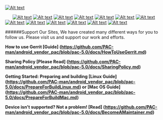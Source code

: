 [![Alt text](http://wiki.pac-rom.com/images/3/39/Pac.png)](http://www.pac-rom.com)

&nbsp;&nbsp;&nbsp;&nbsp;&nbsp;
[![Alt text](http://wiki.pac-rom.com/images/2/24/Jenkins.png "Jenkins Builds ")](http://www.pvyparts.com/php-tester/jenkinsBuilds.php)
[![Alt text](http://wiki.pac-rom.com/images/c/c9/Logo.png "Jenkins ")](https://jenkins.pac-rom.com)
[![Alt text](http://wiki.pac-rom.com/images/a/aa/Stats.png "Stats ")](http://pac-rom.com/#Stats)
[![Alt text](http://wiki.pac-rom.com/images/3/3e/Gerrit.png "Gerrit ")](http://review.pac-rom.com)
[![Alt text](http://wiki.pac-rom.com/images/9/9e/Forum.png "Forum ")](http://forum.pac-rom.com)
[![Alt text](http://wiki.pac-rom.com/images/2/28/Google+.png "Google+ ")](https://plus.google.com/+Pac-rom)
[![Alt text](http://wiki.pac-rom.com/images/1/1b/Google+c.png "Google+ Community")](https://plus.google.com/communities/103029729817409918322)
[![Alt text](http://wiki.pac-rom.com/images/f/f7/Twitter.png "Twitter ")](https://twitter.com/PACROMS)
[![Alt text](http://wiki.pac-rom.com/images/5/55/Facebook.png "Facebook ")](https://www.facebook.com/PACmanROMS)
[![Alt text](http://wiki.pac-rom.com/images/f/f1/Download.png "Downloads ")](https://s.basketbuild.com/devs/pacman)
[![Alt text](http://wiki.pac-rom.com/images/d/d3/Crowdin.png "Crowdin ")](https://crowdin.com/project/pac-rom)
[![Alt text](http://wiki.pac-rom.com/images/1/10/Jira.png "JIRA Issue Tracker")](http://jira.pac-rom.com)
[![Alt text](http://wiki.pac-rom.com/images/b/bc/Wiki.png "WiKi ")](http://wiki.pac-rom.com)

######Support Our Sites, We have created many different ways for you to follow us. Please visit us and support our work and efforts.

**How to use Gerrit [Guide] (https://github.com/PAC-man/android_vendor_pac/blob/pac-5.0/docs/HowToUseGerrit.md)**

**Sharing Policy [Please Read] (https://github.com/PAC-man/android_vendor_pac/blob/pac-5.0/docs/SharingPolicy.md)**

**Getting Started: Preparing and building [Linux Guide] (https://github.com/PAC-man/android_vendor_pac/blob/pac-5.0/docs/PrepareForBuildLinux.md) or [Mac OS Guide] (https://github.com/PAC-man/android_vendor_pac/blob/pac-5.0/docs/PrepareForBuildMac.md)**

**Device isn't supported? Not a problem! [Read] (https://github.com/PAC-man/android_vendor_pac/blob/pac-5.0/docs/BecomeAMaintainer.md)**
